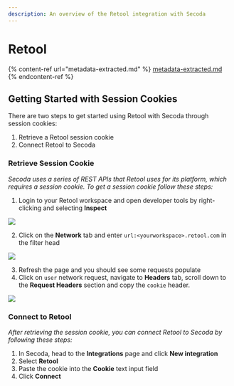 ```yaml
---
description: An overview of the Retool integration with Secoda
---
```


# Retool



{% content-ref url="metadata-extracted.md" %}
[metadata-extracted.md](metadata-extracted.md)
{% endcontent-ref %}

## Getting Started with Session Cookies <a href="#h_21e27f5a15" id="h_21e27f5a15"></a>

There are two steps to get started using Retool with Secoda through session cookies:

1. Retrieve a Retool session cookie
2. Connect Retool to Secoda

### Retrieve Session Cookie

_Secoda uses a series of REST APIs that Retool uses for its platform, which requires a session cookie. To get a session cookie follow these steps:_

1. Login to your Retool workspace and open developer tools by right-clicking and selecting **Inspect**

![](https://secoda-public-media-assets.s3.amazonaws.com/image%20\(3\).png)

2. Click on the **Network** tab and enter `url:<yourworkspace>.retool.com` in the filter head

![](https://secoda-public-media-assets.s3.amazonaws.com/image%20\(2\)%20\(1\).png)

3. Refresh the page and you should see some requests populate
4. Click on `user` network request, navigate to **Headers** tab, scroll down to the **Request Headers** section and copy the `cookie` header.

![](https://secoda-public-media-assets.s3.amazonaws.com/image%20\(1\)%20\(1\)%20\(1\)%20\(1\).png)

### Connect to Retool

_After retrieving the session cookie, you can connect Retool to Secoda by following these steps:_

1. In Secoda, head to the **Integrations** page and click **New integration**
2. Select **Retool**
3. Paste the cookie into the **Cookie** text input field
4. Click **Connect**

